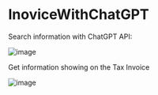 # InoviceWithChatGPT
Search information with ChatGPT API:

![image](https://github.com/GodBig/InoviceWithChatGPT/assets/24643769/f6ebe0ce-6330-4524-b68a-5981b07f1d20)

Get information showing on the Tax Invoice

![image](https://github.com/GodBig/InoviceWithChatGPT/assets/24643769/b22f3324-1b06-4cfd-af15-fd7729474fcf)
